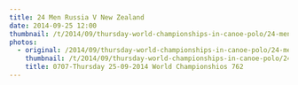 ```yaml
---
title: 24 Men Russia V New Zealand
date: 2014-09-25 12:00
thumbnail: /t/2014/09/thursday-world-championships-in-canoe-polo/24-men-russia-v-new-zealand/0707-thursday-25-09-2014-world-championshios-762.jpg
photos:
  - original: /2014/09/thursday-world-championships-in-canoe-polo/24-men-russia-v-new-zealand/0707-thursday-25-09-2014-world-championshios-762.jpg
    thumbnail: /t/2014/09/thursday-world-championships-in-canoe-polo/24-men-russia-v-new-zealand/0707-thursday-25-09-2014-world-championshios-762.jpg
    title: 0707-Thursday 25-09-2014 World Championshios 762
---
```

